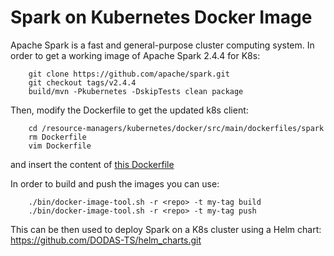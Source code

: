 # Spark on Kubernetes Docker Image
Apache Spark is a fast and general-purpose cluster computing system.
In order to get a working image of Apache Spark 2.4.4 for K8s:
```   
    git clone https://github.com/apache/spark.git
    git checkout tags/v2.4.4
    build/mvn -Pkubernetes -DskipTests clean package
````
Then, modify the Dockerfile to get the updated k8s client:
````
    cd /resource-managers/kubernetes/docker/src/main/dockerfiles/spark
    rm Dockerfile
    vim Dockerfile
````
and insert the content of [this Dockerfile](Dockerfile)

In order to build and push the images you can use:
```
    ./bin/docker-image-tool.sh -r <repo> -t my-tag build
    ./bin/docker-image-tool.sh -r <repo> -t my-tag push
```

This can be then used to deploy Spark on a K8s cluster using a Helm chart: https://github.com/DODAS-TS/helm_charts.git
